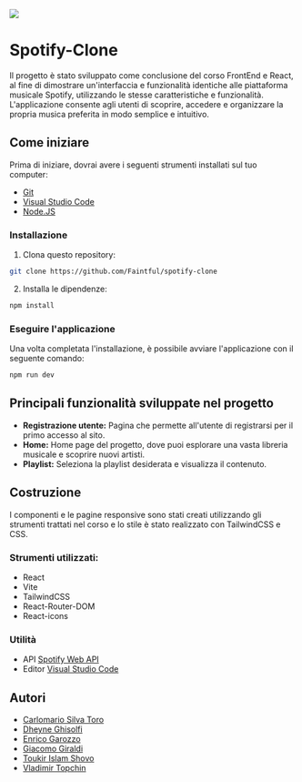 <img src='./Spotify.png'></img>

# Spotify-Clone
Il progetto è stato sviluppato come conclusione del corso FrontEnd e React, al fine di dimostrare un'interfaccia e funzionalità identiche alle piattaforma musicale Spotify, utilizzando le stesse caratteristiche e funzionalità. L'applicazione consente agli utenti di scoprire, accedere e organizzare la propria musica preferita in modo semplice e intuitivo.


## Come iniziare
Prima di iniziare, dovrai avere i seguenti strumenti installati sul tuo computer:

* [Git](https://git-scm.com/downloads)
* [Visual Studio Code](https://code.visualstudio.com/Download)
* [Node.JS](https://nodejs.org/en/download)


### Installazione
1. Clona questo repository:
```bash
git clone https://github.com/Faintful/spotify-clone
```

2. Installa le dipendenze:
```bash
npm install
```

### Eseguire l'applicazione
Una volta completata l'installazione, è possibile avviare l'applicazione con il seguente comando:
```bash
npm run dev
```

## Principali funzionalità sviluppate nel progetto
- **Registrazione utente:** Pagina che permette all'utente di registrarsi per il primo accesso al sito.
- **Home:** Home page del progetto, dove puoi esplorare una vasta libreria musicale e scoprire nuovi artisti.
- **Playlist:** Seleziona la playlist desiderata e visualizza il contenuto.

## Costruzione
I componenti e le pagine responsive sono stati creati utilizzando gli strumenti trattati nel corso e lo stile è stato realizzato con TailwindCSS e CSS.

### Strumenti utilizzati:
- React
- Vite
- TailwindCSS
- React-Router-DOM
- React-icons

### Utilità
- API [Spotify Web API](https://developer.spotify.com/)
- Editor [Visual Studio Code](https://code.visualstudio.com/Download)


## Autori
- [Carlomario Silva Toro](https://github.com/Faintful)
- [Dheyne Ghisolfi](https://github.com/Dhemg)
- [Enrico Garozzo](https://github.com/Erry002)
- [Giacomo Giraldi](https://github.com/MDG4rp)
- [Toukir Islam Shovo](https://github.com/Shovoodev)
- [Vladimir Topchin](https://github.com/taietor)